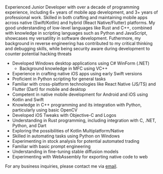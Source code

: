 Experienced Junior Developer with over a decade of programming experience, including 6+ years of mobile app development, and 3+ years of professional work. Skilled in both crafting and maintaining mobile apps across native (Swift/Kotlin) and hybrid (React Native/Flutter) platforms. My good understanding of low-level languages like Rust and C++, combined with knowledge in scripting languages such as Python and JavaScript, showcases my versatility in software development. Futhermore, my background in reverse engineering has contributed to my critical thinking and debugging skills, while being security aware during development to counter potential hacking threats

- Developed Windows desktop applications using C# WinForm (.NET)
   - Background knowledge in MFC using VC++
- Experience in crafting native iOS apps using early Swift versions
- Proficient in Python scripting for general tasks
- Familiar with cross-platform technologies like React Native (JS/TS) and Flutter (Dart) for mobile and desktop
- Competent in native mobile development for Android and iOS using Kotlin and Swift
- Knowledge in C++ programming and its integration with Python, particularly using basic OpenCV
- Developed iOS Tweaks with Objective-C and Logos
- Understanding in Rust programming, including integration with C, .NET, Python, and Dart
- Exploring the possibilities of Kotlin Multiplatform/Native
- Skilled in automating tasks using Python on Windows
- Experimenting in stock analysis for potential automated trading
- Familiar with basic prompt engineering
- Understanding in fine-tuning stable diffusion models
- Experimenting with WebAssembly for exporting native code to web

For any business inquiries, please contact me via [email](mailto:development.henryquan@gmail.com).
